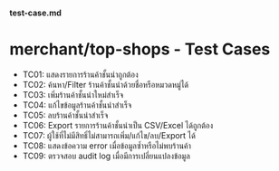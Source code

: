 
#### **test-case.md**

# merchant/top-shops - Test Cases

- TC01: แสดงรายการร้านค้าชั้นนำถูกต้อง
- TC02: ค้นหา/Filter ร้านค้าชั้นนำด้วยชื่อหรือหมวดหมู่ได้
- TC03: เพิ่มร้านค้าชั้นนำใหม่สำเร็จ
- TC04: แก้ไขข้อมูลร้านค้าชั้นนำสำเร็จ
- TC05: ลบร้านค้าชั้นนำสำเร็จ
- TC06: Export รายการร้านค้าชั้นนำเป็น CSV/Excel ได้ถูกต้อง
- TC07: ผู้ใช้ที่ไม่มีสิทธิ์ไม่สามารถเพิ่ม/แก้ไข/ลบ/Export ได้
- TC08: แสดงข้อความ error เมื่อข้อมูลซ้ำหรือไม่พบร้านค้า
- TC09: ตรวจสอบ audit log เมื่อมีการเปลี่ยนแปลงข้อมูล
